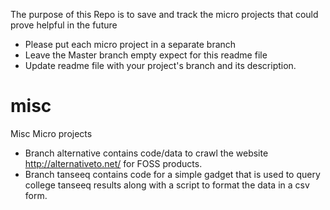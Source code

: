 
The purpose of this Repo is to save and track the micro projects that could prove helpful in the future


- Please put each micro project in a separate branch 
- Leave the Master branch empty expect for this readme file
- Update readme file with your project's branch and its description. 

# misc
Misc Micro projects 

- Branch alternative contains code/data to crawl the website http://alternativeto.net/ for FOSS products.
- Branch tanseeq contains code for a simple gadget that is used to query college tanseeq results along with a script to format the data in a csv form.
